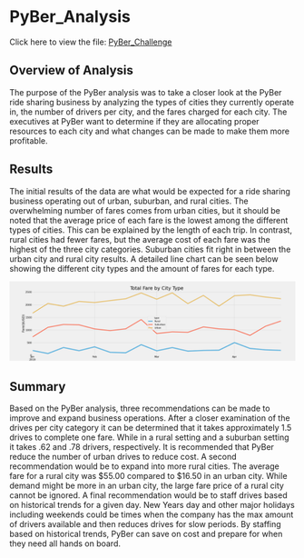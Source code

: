 # PyBer_Analysis
Click here to view the file: [PyBer_Challenge](https://github.com/Brooks2210/PyBer_Analysis/blob/main/PyBer_Challenge.ipynb)
## Overview of Analysis
The purpose of the PyBer analysis was to take a closer look at the PyBer ride sharing business by analyzing the types of cities they currently operate in, the number of drivers per city, and the fares charged for each city. The executives at PyBer want to determine if they are allocating proper resources to each city and what changes can be made to make them more profitable.  

## Results
The initial results of the data are what would be expected for a ride sharing business operating out of urban, suburban, and rural cities. The overwhelming number of fares comes from urban cities, but it should be noted that the average price of each fare is the lowest among the different types of cities. This can be explained by the length of each trip. In contrast, rural cities had fewer fares, but the average cost of each fare was the highest of the three city categories. Suburban cities fit right in between the urban city and rural city results. A detailed line chart can be seen below showing the different city types and the amount of fares for each type.

![Total Fare Line Chart](https://github.com/Brooks2210/PyBer_Analysis/blob/main/Analysis/Fig8.png)

## Summary
Based on the PyBer analysis, three recommendations can be made to improve and expand business operations. After a closer examination of the drives per city category it can be determined that it takes approximately 1.5 drives to complete one fare. While in a rural setting and a suburban setting it takes .62 and .78 drivers, respectively. It is recommended that PyBer reduce the number of urban drives to reduce cost. A second recommendation would be to expand into more rural cities. The average fare for a rural city was $55.00 compared to $16.50 in an urban city. While demand might be more in an urban city, the large fare price of a rural city cannot be ignored. A final recommendation would be to staff drives based on historical trends for a given day. New Years day and other major holidays including weekends could be times when the company has the max amount of drivers available and then reduces drives for slow periods. By staffing based on historical trends, PyBer can save on cost and prepare for when they need all hands on board.
